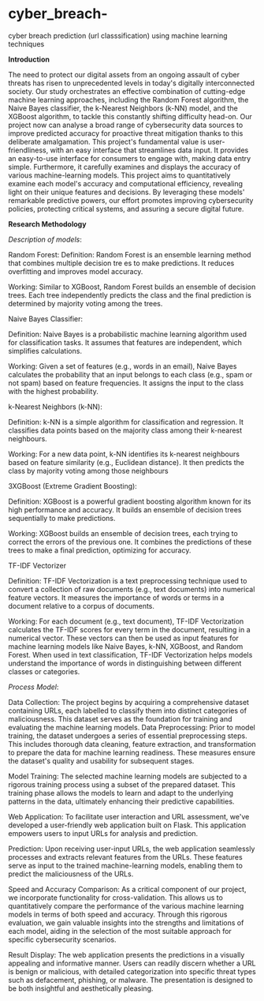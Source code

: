 # cyber_breach-
cyber breach prediction (url classsification) using machine learning techniques

**Introduction**


The need to protect our digital assets from an ongoing assault of cyber threats has risen to unprecedented levels in today's digitally interconnected society. Our study orchestrates an effective combination of cutting-edge machine learning approaches, including the Random Forest algorithm, the Naive Bayes classifier, the k-Nearest Neighbors (k-NN) model, and the XGBoost algorithm, to tackle this constantly shifting difficulty head-on. Our project now can analyse a broad range of cybersecurity data sources to improve predicted accuracy for proactive threat mitigation thanks to this deliberate amalgamation.
This project's fundamental value is user-friendliness, with an easy interface that streamlines data input. It provides an easy-to-use interface for consumers to engage with, making data entry simple. Furthermore, it carefully examines and displays the accuracy of various machine-learning models. 
This project aims to quantitatively examine each model's accuracy and computational efficiency, revealing light on their unique features and decisions. By leveraging these models' remarkable predictive powers, our effort promotes improving cybersecurity policies, protecting critical systems, and assuring a secure digital future.


**Research Methodology** 


*Description of models*:

Random Forest:
Definition: Random Forest is an ensemble learning method that combines multiple decision tre es to make predictions. It reduces overfitting and improves model accuracy.

Working:  Similar to XGBoost, Random Forest builds an ensemble of decision trees. Each tree independently predicts the class and the final prediction is determined by majority voting among the trees.

Naive Bayes Classifier:

Definition: Naive Bayes is a probabilistic machine learning algorithm used for classification tasks. It assumes that features are independent, which simplifies calculations.

Working:  Given a set of features (e.g., words in an email), Naive Bayes calculates the probability that an input belongs to each class (e.g., spam or not spam) based on feature frequencies. It assigns the input to the class with the highest probability.

k-Nearest Neighbors (k-NN):

Definition: k-NN is a simple algorithm for classification and regression. It classifies data points based on the majority class among their k-nearest neighbours.

Working: For a new data point, k-NN identifies its k-nearest neighbours based on feature similarity (e.g., Euclidean distance). It then predicts the class by majority voting among those neighbours



3XGBoost (Extreme Gradient Boosting):

Definition: XGBoost is a powerful gradient boosting algorithm known for its high performance and accuracy. It builds an ensemble of decision trees sequentially to make predictions.

Working:  XGBoost builds an ensemble of decision trees, each trying to correct the errors of the previous one. It combines the predictions of these trees to make a final prediction, optimizing for accuracy.


 TF-IDF Vectorizer

Definition: TF-IDF Vectorization is a text preprocessing technique used to convert a collection of raw documents (e.g., text documents) into numerical feature vectors. It measures the importance of words or terms in a document relative to a corpus of documents.

Working: For each document (e.g., text document), TF-IDF Vectorization calculates the TF-IDF scores for every term in the document, resulting in a numerical vector.
These vectors can then be used as input features for machine learning models like Naive Bayes, k-NN, XGBoost, and Random Forest.
When used in text classification, TF-IDF Vectorization helps models understand the importance of words in distinguishing between different classes or categories.



*Process Model*:
                                        
Data Collection: The project begins by acquiring a comprehensive dataset containing URLs, each labelled to classify them into distinct categories of maliciousness. This dataset serves as the foundation for training and evaluating the machine learning models.
Data Preprocessing: Prior to model training, the dataset undergoes a series of essential preprocessing steps. This includes thorough data cleaning, feature extraction, and transformation to prepare the data for machine learning readiness. These measures ensure the dataset's quality and usability for subsequent stages.

Model Training: The selected machine learning models are subjected to a rigorous training process using a subset of the prepared dataset. This training phase allows the models to learn and adapt to the underlying patterns in the data, ultimately enhancing their predictive capabilities.

Web Application: To facilitate user interaction and URL assessment, we've developed a user-friendly web application built on Flask. This application empowers users to input URLs for analysis and prediction.

Prediction: Upon receiving user-input URLs, the web application seamlessly processes and extracts relevant features from the URLs. These features serve as input to the trained machine-learning models, enabling them to predict the maliciousness of the URLs.

Speed and Accuracy Comparison: As a critical component of our project, we incorporate functionality for cross-validation. This allows us to quantitatively compare the performance of the various machine learning models in terms of both speed and accuracy. Through this rigorous evaluation, we gain valuable insights into the strengths and limitations of each model, aiding in the selection of the most suitable approach for specific cybersecurity scenarios.

Result Display: The web application presents the predictions in a visually appealing and informative manner. Users can readily discern whether a URL is benign or malicious, with detailed categorization into specific threat types such as defacement, phishing, or malware. The presentation is designed to be both insightful and aesthetically pleasing.
